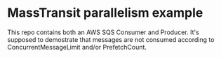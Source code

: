 # MassTransit parallelism example

This repo contains both an AWS SQS Consumer and Producer. It's supposed to demostrate
that messages are not consumed according to ConcurrentMessageLimit and/or PrefetchCount.